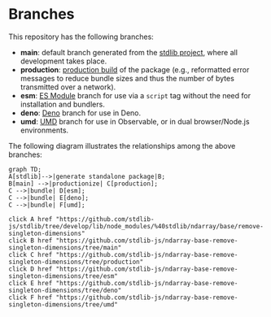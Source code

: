 <!--

@license Apache-2.0

Copyright (c) 2022 The Stdlib Authors.

Licensed under the Apache License, Version 2.0 (the "License");
you may not use this file except in compliance with the License.
You may obtain a copy of the License at

    http://www.apache.org/licenses/LICENSE-2.0

Unless required by applicable law or agreed to in writing, software
distributed under the License is distributed on an "AS IS" BASIS,
WITHOUT WARRANTIES OR CONDITIONS OF ANY KIND, either express or implied.
See the License for the specific language governing permissions and
limitations under the License.

-->

# Branches

This repository has the following branches:

-   **main**: default branch generated from the [stdlib project][stdlib-url], where all development takes place.
-   **production**: [production build][production-url] of the package (e.g., reformatted error messages to reduce bundle sizes and thus the number of bytes transmitted over a network).
-   **esm**: [ES Module][esm-url] branch for use via a `script` tag without the need for installation and bundlers.
-   **deno**: [Deno][deno-url] branch for use in Deno.
-   **umd**: [UMD][umd-url] branch for use in Observable, or in dual browser/Node.js environments.

The following diagram illustrates the relationships among the above branches:

```mermaid
graph TD;
A[stdlib]-->|generate standalone package|B;
B[main] -->|productionize| C[production];
C -->|bundle| D[esm];
C -->|bundle| E[deno];
C -->|bundle| F[umd];

click A href "https://github.com/stdlib-js/stdlib/tree/develop/lib/node_modules/%40stdlib/ndarray/base/remove-singleton-dimensions"
click B href "https://github.com/stdlib-js/ndarray-base-remove-singleton-dimensions/tree/main"
click C href "https://github.com/stdlib-js/ndarray-base-remove-singleton-dimensions/tree/production"
click D href "https://github.com/stdlib-js/ndarray-base-remove-singleton-dimensions/tree/esm"
click E href "https://github.com/stdlib-js/ndarray-base-remove-singleton-dimensions/tree/deno"
click F href "https://github.com/stdlib-js/ndarray-base-remove-singleton-dimensions/tree/umd"
```

[stdlib-url]: https://github.com/stdlib-js/stdlib/tree/develop/lib/node_modules/%40stdlib/ndarray/base/remove-singleton-dimensions
[production-url]: https://github.com/stdlib-js/ndarray-base-remove-singleton-dimensions/tree/production
[deno-url]: https://github.com/stdlib-js/ndarray-base-remove-singleton-dimensions/tree/deno
[umd-url]: https://github.com/stdlib-js/ndarray-base-remove-singleton-dimensions/tree/umd
[esm-url]: https://github.com/stdlib-js/ndarray-base-remove-singleton-dimensions/tree/esm